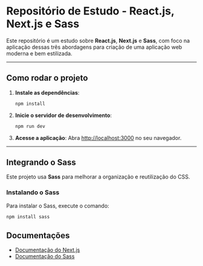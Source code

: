 # Repositório de Estudo - React.js, Next.js e Sass

Este repositório é um estudo sobre **React.js**, **Next.js** e **Sass**, com foco na aplicação dessas três abordagens para criação de uma aplicação web moderna e bem estilizada.

---

## Como rodar o projeto

1. **Instale as dependências**:
   ```bash
   npm install
   ```

2. **Inicie o servidor de desenvolvimento**:
   ```bash
   npm run dev
   ```

3. **Acesse a aplicação**:
   Abra [http://localhost:3000](http://localhost:3000) no seu navegador.

---

## Integrando o Sass

Este projeto usa **Sass** para melhorar a organização e reutilização do CSS.

### Instalando o Sass

Para instalar o Sass, execute o comando:

```bash
npm install sass
```

## Documentações

- [Documentação do Next.js](https://nextjs.org/docs)
- [Documentação do Sass](https://sass-lang.com/documentation)